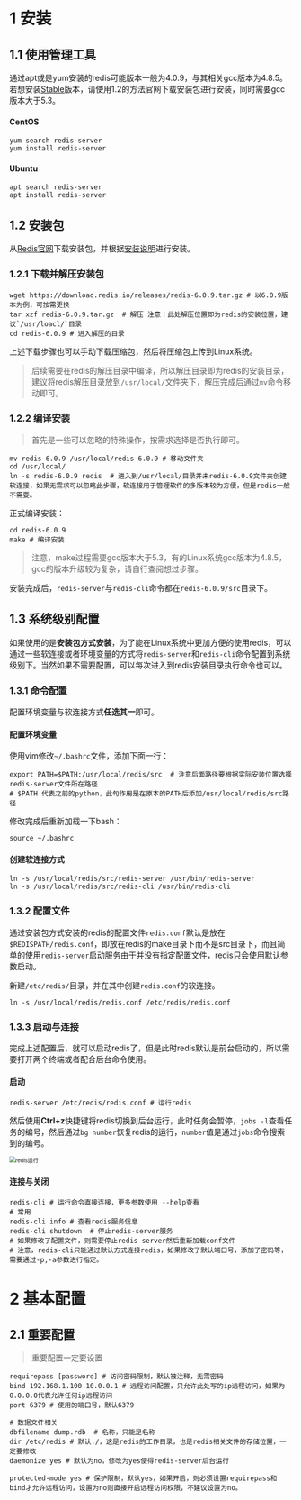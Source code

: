 # 1 安装

## 1.1 使用管理工具

通过apt或是yum安装的redis可能版本一般为4.0.9，与其相关gcc版本为4.8.5。若想安装[Stable](https://redis.io/download)版本，请使用1.2的方法官网下载安装包进行安装，同时需要gcc版本大于5.3。

#### CentOS

```shell
yum search redis-server
yum install redis-server
```

#### Ubuntu

```shell
apt search redis-server
apt install redis-server
```

## 1.2 安装包

从[Redis官网](https://redis.io/download)下载安装包，并根据[安装说明](https://redis.io/download#installation)进行安装。

### 1.2.1 下载并解压安装包

```shell
wget https://download.redis.io/releases/redis-6.0.9.tar.gz # 以6.0.9版本为例，可按需更换
tar xzf redis-6.0.9.tar.gz  # 解压 注意：此处解压位置即为redis的安装位置，建议`/usr/loacl/`目录
cd redis-6.0.9 # 进入解压的目录
```

上述下载步骤也可以手动下载压缩包，然后将压缩包上传到Linux系统。

> 后续需要在redis的解压目录中编译，所以解压目录即为redis的安装目录，建议将redis解压目录放到`/usr/local/`文件夹下，解压完成后通过`mv`命令移动即可。

### 1.2.2 编译安装

> 首先是一些可以忽略的特殊操作，按需求选择是否执行即可。

```shell
mv redis-6.0.9 /usr/local/redis-6.0.9 # 移动文件夹
cd /usr/local/ 
ln -s redis-6.0.9 redis  # 进入到/usr/local/目录并未redis-6.0.9文件夹创建软连接，如果无需求可以忽略此步骤，软连接用于管理软件的多版本较为方便，但是redis一般不需要。
```

正式编译安装：

```shell
cd redis-6.0.9
make # 编译安装
```

> 注意，make过程需要gcc版本大于5.3，有的Linux系统gcc版本为4.8.5，gcc的版本升级较为复杂，请自行查阅想过步骤。

安装完成后，`redis-server`与`redis-cli`命令都在`redis-6.0.9/src`目录下。

## 1.3 系统级别配置

如果使用的是**安装包方式安装**，为了能在Linux系统中更加方便的使用redis，可以通过一些软连接或者环境变量的方式将`redis-server`和`redis-cli`命令配置到系统级别下。当然如果不需要配置，可以每次进入到redis安装目录执行命令也可以。

### 1.3.1 命令配置

配置环境变量与软连接方式**任选其一**即可。

#### 配置环境变量

使用vim修改`~/.bashrc`文件，添加下面一行：

```shell
export PATH=$PATH:/usr/local/redis/src  # 注意后面路径要根据实际安装位置选择redis-server文件所在路径
# $PATH 代表之前的python，此句作用是在原本的PATH后添加/usr/local/redis/src路径
```

修改完成后重新加载一下bash：

```shell
source ~/.bashrc
```

#### 创建软连接方式

```shell
ln -s /usr/local/redis/src/redis-server /usr/bin/redis-server
ln -s /usr/local/redis/src/redis-cli /usr/bin/redis-cli
```

### 1.3.2 配置文件

通过安装包方式安装的redis的配置文件`redis.conf`默认是放在`$REDISPATH/redis.conf`，即放在redis的make目录下而不是src目录下，而且简单的使用`redis-server`启动服务由于并没有指定配置文件，redis只会使用默认参数启动。

新建`/etc/redis/`目录，并在其中创建`redis.conf`的软连接。

```shell
ln -s /usr/local/redis/redis.conf /etc/redis/redis.conf
```

### 1.3.3 启动与连接

完成上述配置后，就可以启动redis了，但是此时redis默认是前台启动的，所以需要打开两个终端或者配合后台命令使用。

#### 启动

```shell
redis-server /etc/redis/redis.conf # 运行redis
```

然后使用**Ctrl+z**快捷键将redis切换到后台运行，此时任务会暂停，`jobs -l`查看任务的编号，然后通过`bg number`恢复redis的运行，`number`值是通过`jobs`命令搜索到的编号。

<img src="https://cdn.jsdelivr.net/gh/tufbel/TImages/mark/image-20210112163113375.png" alt="redis运行" style="zoom:67%;" />

#### 连接与关闭

```shell
redis-cli # 运行命令直接连接，更多参数使用 --help查看
# 常用
redis-cli info # 查看redis服务信息
redis-cli shutdown  # 停止redis-server服务
# 如果修改了配置文件，则需要停止redis-server然后重新加载conf文件
# 注意，redis-cli只能通过默认方式连接redis，如果修改了默认端口号，添加了密码等，需要通过-p,-a参数进行指定。
```

# 2 基本配置

## 2.1 重要配置

> 重要配置一定要设置

```shell
requirepass [password] # 访问密码限制，默认被注释，无需密码
bind 192.168.1.100 10.0.0.1 # 远程访问配置，只允许此处写的ip远程访问，如果为0.0.0.0代表允许任何ip远程访问
port 6379 # 使用的端口号，默认6379 

# 数据文件相关
dbfilename dump.rdb  # 名称，只能是名称
dir /etc/redis # 默认./，这是redis的工作目录，也是redis相关文件的存储位置，一定要修改
daemonize yes # 默认为no，修改为yes使得redis-server后台运行

protected-mode yes # 保护限制，默认yes，如果开启，则必须设置requirepass和bind才允许远程访问，设置为no则直接开启远程访问权限，不建议设置为no。
```

